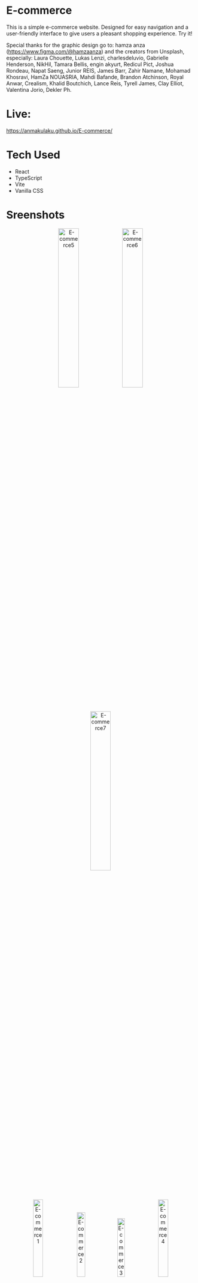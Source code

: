 # E-commerce

This is a simple e-commerce website. Designed for easy navigation and a user-friendly interface to give users a pleasant shopping experience. Try it!

Special thanks for the graphic design go to: hamza anza (https://www.figma.com/@hamzaanza) and the creators from Unsplash, especially: Laura Chouette, Lukas Lenzi, charlesdeluvio, Gabrielle Henderson, NikHil, Tamara Bellis, engin akyurt, Redicul Pict, Joshua Rondeau, Napat Saeng, Junior REIS, James Barr, Zahir Namane, Mohamad Khosravi, HamZa NOUASRIA, Mahdi Bafande, Brandon Atchinson, Royal Anwar, Crealism, Khalid Boutchich, Lance Reis, Tyrell James, Clay Elliot, Valentina Jorio, Dekler Ph.

# Live:

https://anmakulaku.github.io/E-commerce/

# Tech Used
<ul>
  <li>React</li>
  <li>TypeScript</li>
  <li>Vite</li>
  <li>Vanilla CSS</li>
</ul>

# Sreenshots

<p align="center">
    <img width="33%" alt="E-commerce5" src="https://github.com/Anmakulaku/E-commerce/assets/119726677/8ec0eeb5-9d81-4c66-b31d-7a1ee851d8b3">
    <img width="33%" alt="E-commerce6" src="https://github.com/Anmakulaku/E-commerce/assets/119726677/fae85a2e-66df-43d3-a3e0-366017b6dd04">
    <img width="33%" alt="E-commerce7" src="https://github.com/Anmakulaku/E-commerce/assets/119726677/e2adab63-4f6a-42f9-8766-d465d72b034b">
</p>
<p align="center">
    <img width="23%" alt="E-commerce1" src="https://github.com/Anmakulaku/E-commerce/assets/119726677/e329741f-bb4c-4e30-9558-f4269b43812d">
    <img width="21%" alt="E-commerce2" src="https://github.com/Anmakulaku/E-commerce/assets/119726677/e8a2ad56-93d7-4330-a175-01642e6339c1">
    <img width="20%" alt="E-commerce3" src="https://github.com/Anmakulaku/E-commerce/assets/119726677/a5c657ca-b199-4304-a5d4-ac7a7a72076d">
    <img width="23%" alt="E-commerce4" src="https://github.com/Anmakulaku/E-commerce/assets/119726677/19c6d4ea-2c0c-4583-b157-56c1fed40078">
</p>
